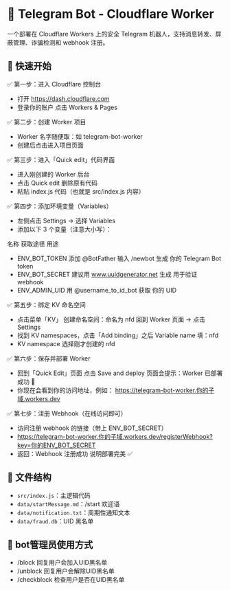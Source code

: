 # 🤖 Telegram Bot - Cloudflare Worker

一个部署在 Cloudflare Workers 上的安全 Telegram 机器人，支持消息转发、屏蔽管理、诈骗检测和 webhook 注册。

## 🚀 快速开始

✅ 第一步：进入 Cloudflare 控制台
- 打开 https://dash.cloudflare.com
- 登录你的账户 点击 Workers & Pages

✅ 第二步：创建 Worker 项目
- Worker 名字随便取：如 telegram-bot-worker
- 创建后点击进入项目页面

✅ 第三步：进入「Quick edit」代码界面
- 进入刚创建的 Worker 后台
- 点击 Quick edit 删除原有代码
- 粘贴 index.js 代码（也就是 src/index.js 内容）

✅ 第四步：添加环境变量（Variables）
- 左侧点击 Settings → 选择 Variables
- 添加以下 3 个变量（注意大小写）：

名称	获取途径	用途
- ENV_BOT_TOKEN	   添加 @BotFather 输入 /newbot 生成      你的 Telegram Bot token
- ENV_BOT_SECRET	   建议用 www.uuidgenerator.net 生成      用于验证 webhook
- ENV_ADMIN_UID	   用 @username_to_id_bot 获取           你的 UID

✅ 第五步：绑定 KV 命名空间
- 点击菜单「KV」 创建命名空间：命名为 nfd 回到 Worker 页面 → 点击 Settings
- 找到 KV namespaces，点击「Add binding」之后 Variable name 填：nfd
- KV namespace 选择刚才创建的 nfd

✅ 第六步：保存并部署 Worker
- 回到「Quick Edit」页面 点击 Save and deploy 页面会提示：Worker 已部署成功 🎉
- 你现在会看到你的访问地址，例如： https://telegram-bot-worker.你的子域.workers.dev

✅ 第七步：注册 Webhook（在线访问即可）
- 访问注册 webhook 的链接（带上 ENV_BOT_SECRET）
- https://telegram-bot-worker.你的子域.workers.dev/registerWebhook?key=你的ENV_BOT_SECRET
- 返回：Webhook 注册成功 说明部署完美 ✅

## 📂 文件结构

- `src/index.js`：主逻辑代码
- `data/startMessage.md`：/start 欢迎语
- `data/notification.txt`：周期性通知文本
- `data/fraud.db`：UID 黑名单

## 🤖 bot管理员使用方式

-   /block    回复用户会加入UID黑名单
-   /unblock  回复用户会解除UID黑名单
-   /checkblock 检查用户是否在UID黑名单

